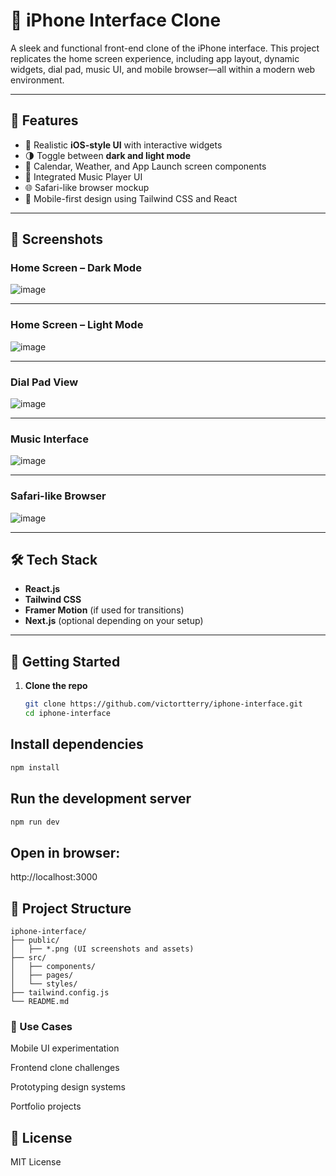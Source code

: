 # 📱 iPhone Interface Clone

A sleek and functional front-end clone of the iPhone interface. This project replicates the home screen experience, including app layout, dynamic widgets, dial pad, music UI, and mobile browser—all within a modern web environment.

---

## 🌟 Features

- 📱 Realistic **iOS-style UI** with interactive widgets
- 🌗 Toggle between **dark and light mode**
- 📆 Calendar, Weather, and App Launch screen components
- 🎵 Integrated Music Player UI
- 🌐 Safari-like browser mockup
- 🎯 Mobile-first design using Tailwind CSS and React

---

## 📸 Screenshots

### Home Screen – Dark Mode  
![image](https://github.com/user-attachments/assets/02dc0e93-6657-4fc5-b3e8-c49a2d7a9f49)


---

### Home Screen – Light Mode  
![image](https://github.com/user-attachments/assets/747d73f3-0b13-4056-966d-ac1104e75392)


---

### Dial Pad View  
![image](https://github.com/user-attachments/assets/4b1e1093-17fd-40cd-9fd4-cc0ffe4ebe5e)


---

### Music Interface  
![image](https://github.com/user-attachments/assets/7717ed3c-ce17-4eec-81e3-d38c13a6ed26)


---

### Safari-like Browser  
![image](https://github.com/user-attachments/assets/f3b30bed-80ca-4a21-ac5d-15ca75588ea7)


---

## 🛠️ Tech Stack

- **React.js**
- **Tailwind CSS**
- **Framer Motion** (if used for transitions)
- **Next.js** (optional depending on your setup)

---

## 🚀 Getting Started

1. **Clone the repo**

   ```bash
   git clone https://github.com/victortterry/iphone-interface.git
   cd iphone-interface
## Install dependencies
```bash
npm install
```
## Run the development server
```bash 
npm run dev
```
## Open in browser:
http://localhost:3000

## 📂 Project Structure
```ardunio
iphone-interface/
├── public/
│   ├── *.png (UI screenshots and assets)
├── src/
│   ├── components/
│   ├── pages/
│   └── styles/
├── tailwind.config.js
└── README.md
```
### 🎯 Use Cases
Mobile UI experimentation

Frontend clone challenges

Prototyping design systems

Portfolio projects


## 📄 License
MIT License
